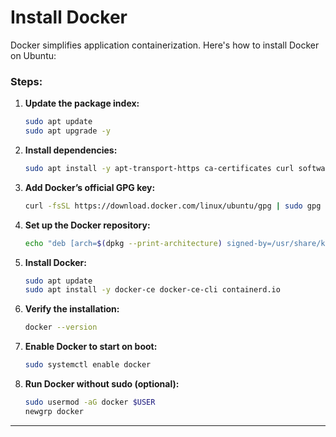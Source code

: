 # Install Docker

Docker simplifies application containerization. Here's how to install Docker on Ubuntu:

### Steps:

1. **Update the package index:**
    
    ```bash
    sudo apt update
    sudo apt upgrade -y
    ```
    
2. **Install dependencies:**
    
    ```bash
    sudo apt install -y apt-transport-https ca-certificates curl software-properties-common
    ```
    
3. **Add Docker’s official GPG key:**
    
    ```bash
    curl -fsSL https://download.docker.com/linux/ubuntu/gpg | sudo gpg --dearmor -o /usr/share/keyrings/docker-archive-keyring.gpg
    ```
    
4. **Set up the Docker repository:**
    
    ```bash
    echo "deb [arch=$(dpkg --print-architecture) signed-by=/usr/share/keyrings/docker-archive-keyring.gpg] https://download.docker.com/linux/ubuntu $(lsb_release -cs) stable" | sudo tee /etc/apt/sources.list.d/docker.list > /dev/null
    ```
    
5. **Install Docker:**
    
    ```bash
    sudo apt update
    sudo apt install -y docker-ce docker-ce-cli containerd.io
    ```
    
6. **Verify the installation:**
    
    ```bash
    docker --version
    ```
    
7. **Enable Docker to start on boot:**
    
    ```bash
    sudo systemctl enable docker
    ```
    
8. **Run Docker without sudo (optional):**
    
    ```bash
    sudo usermod -aG docker $USER
    newgrp docker
    ```
    

---